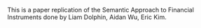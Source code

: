 This is a paper replication of the Semantic Approach to Financial Instruments done by Liam Dolphin, Aidan Wu, Eric Kim. 
